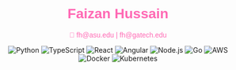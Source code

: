 

<h1 align="center" style="color: #FF69B4; font-family: 'Arial', sans-serif;">Faizan Hussain</h1>

<p align="center" style="color: #FF69B4; font-family: 'Arial', sans-serif;">
  📧 <a href="mailto:fh@asu.edu" style="color: #FF69B4; text-decoration: none;">fh@asu.edu</a> | 
  <a href="mailto:fh@gatech.edu" style="color: #FF69B4; text-decoration: none;">fh@gatech.edu</a>
</p>

<div align="center">
  <img src="https://img.shields.io/badge/Python-14354C?style=for-the-badge&logo=python&logoColor=white" alt="Python">
  <img src="https://img.shields.io/badge/TypeScript-007ACC?style=for-the-badge&logo=typescript&logoColor=white" alt="TypeScript">
  <img src="https://img.shields.io/badge/React-20232A?style=for-the-badge&logo=react&logoColor=61DAFB" alt="React">
  <img src="https://img.shields.io/badge/Angular-DD0031?style=for-the-badge&logo=angular&logoColor=white" alt="Angular">
  <img src="https://img.shields.io/badge/Node.js-43853D?style=for-the-badge&logo=node.js&logoColor=white" alt="Node.js">
  <img src="https://img.shields.io/badge/Go-00ADD8?style=for-the-badge&logo=go&logoColor=white" alt="Go">
  <img src="https://img.shields.io/badge/Amazon_AWS-232F3E?style=for-the-badge&logo=amazon-aws&logoColor=white" alt="AWS">
  <img src="https://img.shields.io/badge/Docker-2496ED?style=for-the-badge&logo=docker&logoColor=white" alt="Docker">
  <img src="https://img.shields.io/badge/Kubernetes-326DE6?style=for-the-badge&logo=kubernetes&logoColor=white" alt="Kubernetes">
</div>




